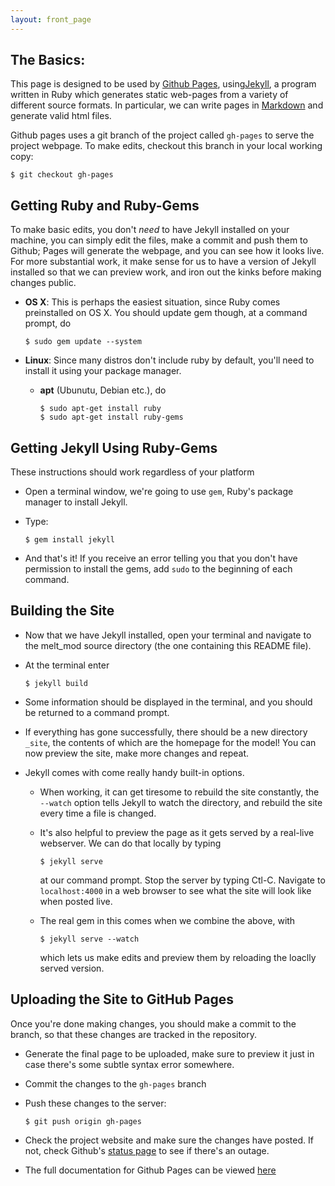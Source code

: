 ```yaml
---
layout: front_page
---
```

The Basics:
-----------

This page is designed to be used by [Github Pages](http://pages.github.com/),
using[Jekyll](http://jekyllrb.com/), a program written in Ruby
which generates static web-pages from a variety of different
source formats. In particular, we can write pages in 
[Markdown](http://daringfireball.net/projects/markdown/basics)
and generate valid html files. 

Github pages uses a git branch of the project called ```gh-pages```
to serve the project webpage.  To make edits, checkout this branch
in your local working copy:

    $ git checkout gh-pages


Getting Ruby and Ruby-Gems
---------------------------------

To make basic edits, you don't *need* to have
Jekyll installed on your machine, you can simply edit the files,
make a commit and push them to Github; Pages will generate the
webpage, and you can see how it looks live. For more substantial
work, it make sense for us to have a version of Jekyll installed
so that we can preview work, and iron out the kinks before making
changes public.

- __OS X__: This is perhaps the easiest situation, since Ruby comes
preinstalled on OS X. You should update gem though, at a command prompt,
do 

      $ sudo gem update --system
    
- __Linux__: Since many distros don't include ruby by default, you'll need
to install it using your package manager.

    * __apt__ (Ubunutu, Debian etc.), do

          $ sudo apt-get install ruby
          $ sudo apt-get install ruby-gems


Getting Jekyll Using Ruby-Gems
-------------------------------------------------
These instructions should work regardless of your platform

* Open a terminal window, we're going to use ```gem```, Ruby's 
package manager to install Jekyll.
* Type:

      $ gem install jekyll

* And that's it! If you receive an error telling you that you don't
have permission to install the gems, add ```sudo``` to the beginning of
each command.


Building the Site
-----------------

- Now that we have Jekyll installed, open your terminal
and navigate to the melt_mod source directory (the one containing this
README file).
- At the terminal enter

      $ jekyll build

- Some information should be displayed in the terminal, and you should be
returned to a command prompt.
- If everything has gone successfully, there should be a new directory
```_site```, the contents of which are the homepage for the model!
You can now preview the site, make more changes and repeat.

- Jekyll comes with come really handy built-in options.
    * When working, it can get tiresome to rebuild the site
    constantly, the ```--watch``` option tells Jekyll to watch
    the directory, and rebuild the site every time a file is changed.
    * It's also helpful to preview the page as it gets served
      by a real-live webserver. We can do that locally by typing

          $ jekyll serve

      at our command prompt. Stop the server by typing Ctl-C.
      Navigate to ```localhost:4000``` in a web browser to see what the site
      will look like when posted live. 
    * The real gem in this comes when we combine the above, with

          $ jekyll serve --watch

      which lets us make edits and preview them by reloading the
      loaclly served version.

Uploading the Site to GitHub Pages
----------------------------------

Once you're done making changes, you should make a commit to the
branch, so that these changes are tracked in the repository.

- Generate the final page to be uploaded, make sure to preview it just in
case there's some subtle syntax error somewhere.
- Commit the changes to the ```gh-pages``` branch
- Push these changes to the server:

      $ git push origin gh-pages 

- Check the project website and make sure the changes have posted. If not, check
Github's [status page](http://status.github.com) to see if there's an outage.

- The full documentation for Github Pages can be viewed [here](http://help.github.com/pages/)
